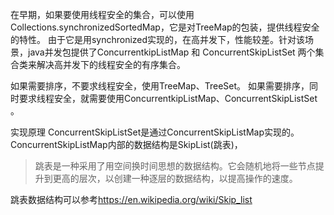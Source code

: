 在早期，如果要使用线程安全的集合，可以使用Collections.synchronizedSortedMap，它是对TreeMap的包装，提供线程安全的特性。
由于它是用synchronized实现的，在高并发下，性能较差。针对该场景，java并发包提供了ConcurrentkipListMap 和 ConcurrentSkipListSet 两个集合类来解决高并发下的线程安全的有序集合。

如果需要排序，不要求线程安全，使用TreeMap、TreeSet。
如果需要排序，同时要求线程安全，就需要使用ConcurrentkipListMap、ConcurrentSkipListSet 。

实现原理
ConcurrentSkipListSet是通过ConcurrentSkipListMap实现的。
ConcurrentSkipListMap内部的数据结构是SkipList(跳表)，
> 跳表是一种采用了用空间换时间思想的数据结构。它会随机地将一些节点提升到更高的层次，以创建一种逐层的数据结构，以提高操作的速度。

跳表数据结构可以参考<https://en.wikipedia.org/wiki/Skip_list>





